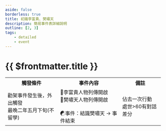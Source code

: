 ```yaml
---
aside: false
borderless: true
title: 初識李富貴、樊嘯天
description: 簡易事件表詳細說明
outline: [2, 3]
tags:
    - detailed
    - event
---
```


# {{ $frontmatter.title }}

<Table class="timeline-table">
    <tr class="timeline-header">
        <th>觸發條件</th>
        <th>事件內容</th>
        <th>備註</th>
    </tr>
	<tr>
		<td>
			勸架事件發生後，外出觸發<br>
			最晚二年五月下旬(不留學)<br>
		</td>
		<td>
			📖李富貴人物列傳開啟<br>
			📖樊嘯天人物列傳開啟<br>
			<br>
			<span title="樊嘯天+1">☯事件：結識樊嘯天 → 事件結束</span> <br>
		</td>
		<td>
			佔去一次行動 <br>
			處世>60有對話差分 <br>
		</td>
	</tr>
</table>

